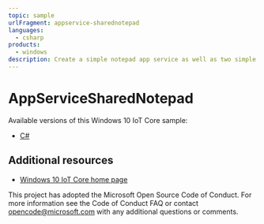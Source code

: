 ```yaml
---
topic: sample
urlFragment: appservice-sharednotepad
languages:
  - csharp
products:
  - windows
description: Create a simple notepad app service as well as two simple app service clients.
---
```


# AppServiceSharedNotepad

Available versions of this Windows 10 IoT Core sample:

*	[C#](./CS/README.md)

## Additional resources
*	[Windows 10 IoT Core home page](https://developer.microsoft.com/en-us/windows/iot/)

This project has adopted the Microsoft Open Source Code of Conduct. For more information see the Code of Conduct FAQ or contact <opencode@microsoft.com> with any additional questions or comments.
